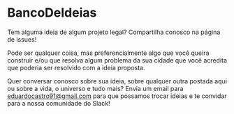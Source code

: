 # BancoDeIdeias

Tem alguma ideia de algum projeto legal? Compartilha conosco na página de issues!

Pode ser qualquer coisa, mas preferencialmente algo que você queira construir e/ou que resolva algum problema da sua cidade que você acredita que poderia ser resolvido com a ideia proposta.

Quer conversar conosco sobre sua ideia, sobre qualquer outra postada aqui ou sobre a vida, o universo e tudo mais? Envia um email para eduardocastro91@gmail.com para que possamos trocar ideias e te convidar para a nossa comunidade do Slack!
